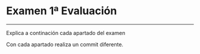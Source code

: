 # Examen 1ª Evaluación

---
 
Explica a continación cada apartado del examen

Con cada apartado realiza un commit diferente.